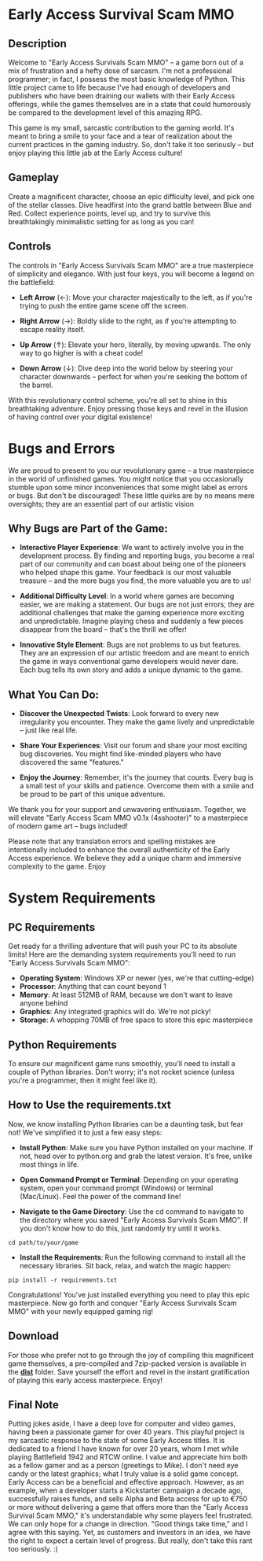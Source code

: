 # Early Access Survival Scam MMO

## Description
Welcome to "Early Access Survivals Scam MMO" – a game born out of a mix of frustration and a hefty dose of sarcasm. I'm not a professional programmer; in fact, I possess the most basic knowledge of Python. This little project came to life because I've had enough of developers and publishers who have been draining our wallets with their Early Access offerings, while the games themselves are in a state that could humorously be compared to the development level of this amazing RPG.

This game is my small, sarcastic contribution to the gaming world. It's meant to bring a smile to your face and a tear of realization about the current practices in the gaming industry. So, don't take it too seriously – but enjoy playing this little jab at the Early Access culture!

## Gameplay
Create a magnificent character, choose an epic difficulty level, and pick one of the stellar classes. Dive headfirst into the grand battle between Blue and Red. Collect experience points, level up, and try to survive this breathtakingly minimalistic setting for as long as you can!

## Controls
The controls in "Early Access Survivals Scam MMO" are a true masterpiece of simplicity and elegance. With just four keys, you will become a legend on the battlefield:

- **Left Arrow** (←):
Move your character majestically to the left, as if you're trying to push the entire game scene off the screen.

- **Right Arrow** (→):
Boldly slide to the right, as if you're attempting to escape reality itself.

- **Up Arrow** (↑):
Elevate your hero, literally, by moving upwards. The only way to go higher is with a cheat code!

- **Down Arrow** (↓):
Dive deep into the world below by steering your character downwards – perfect for when you're seeking the bottom of the barrel.

With this revolutionary control scheme, you're all set to shine in this breathtaking adventure. Enjoy pressing those keys and revel in the illusion of having control over your digital existence!


# Bugs and Errors
We are proud to present to you our revolutionary game – a true masterpiece in the world of unfinished games. You might notice that you occasionally stumble upon some minor inconveniences that some might label as errors or bugs. But don't be discouraged! These little quirks are by no means mere oversights; they are an essential part of our artistic vision

## **Why Bugs are Part of the Game**:

- **Interactive Player Experience**: We want to actively involve you in the development process. By finding and reporting bugs, you become a real part of our community and can boast about being one of the pioneers who helped shape this game. Your feedback is our most valuable treasure – and the more bugs you find, the more valuable you are to us!

- **Additional Difficulty Level**: In a world where games are becoming easier, we are making a statement. Our bugs are not just errors; they are additional challenges that make the gaming experience more exciting and unpredictable. Imagine playing chess and suddenly a few pieces disappear from the board – that's the thrill we offer!

- **Innovative Style Element**: Bugs are not problems to us but features. They are an expression of our artistic freedom and are meant to enrich the game in ways conventional game developers would never dare. Each bug tells its own story and adds a unique dynamic to the game.

## **What You Can Do**:

- **Discover the Unexpected Twists**: Look forward to every new irregularity you encounter. They make the game lively and unpredictable – just like real life.

- **Share Your Experiences**: Visit our forum and share your most exciting bug discoveries. You might find like-minded players who have discovered the same "features."

- **Enjoy the Journey**: Remember, it's the journey that counts. Every bug is a small test of your skills and patience. Overcome them with a smile and be proud to be part of this unique adventure.

We thank you for your support and unwavering enthusiasm. Together, we will elevate "Early Access Scam MMO v0.1x (4sshooter)" to a masterpiece of modern game art – bugs included!

Please note that any translation errors and spelling mistakes are intentionally included to enhance the overall authenticity of the Early Access experience. We believe they add a unique charm and immersive complexity to the game. Enjoy

# System Requirements

## PC Requirements
Get ready for a thrilling adventure that will push your PC to its absolute limits! Here are the demanding system requirements you'll need to run "Early Access Survivals Scam MMO":

- **Operating System**: Windows XP or newer (yes, we're that cutting-edge)
- **Processor**: Anything that can count beyond 1
- **Memory**: At least 512MB of RAM, because we don't want to leave anyone behind
- **Graphics**: Any integrated graphics will do. We're not picky!
- **Storage**: A whopping 70MB of free space to store this epic masterpiece

## Python Requirements
To ensure our magnificent game runs smoothly, you'll need to install a couple of Python libraries. Don't worry; it's not rocket science (unless you're a programmer, then it might feel like it).

## How to Use the requirements.txt
Now, we know installing Python libraries can be a daunting task, but fear not! We've simplified it to just a few easy steps:

- **Install Python**: Make sure you have Python installed on your machine. If not, head over to python.org and grab the latest version. It's free, unlike most things in life.

- **Open Command Prompt or Terminal**: Depending on your operating system, open your command prompt (Windows) or terminal (Mac/Linux). Feel the power of the command line!

- **Navigate to the Game Directory**: Use the cd command to navigate to the directory where you saved "Early Access Survivals Scam MMO". If you don't know how to do this, just randomly try until it works.

```
cd path/to/your/game
```

- **Install the Requirements**: Run the following command to install all the necessary libraries. Sit back, relax, and watch the magic happen:

```
pip install -r requirements.txt
```

Congratulations! You've just installed everything you need to play this epic masterpiece. Now go forth and conquer "Early Access Survivals Scam MMO" with your newly equipped gaming rig!

## Download
For those who prefer not to go through the joy of compiling this magnificent game themselves, a pre-compiled and 7zip-packed version is available in the **[dist](https://github.com/ot2i7ba/EASurvival/tree/main/dist)** folder. Save yourself the effort and revel in the instant gratification of playing this early access masterpiece. Enjoy!

## Final Note
Putting jokes aside, I have a deep love for computer and video games, having been a passionate gamer for over 40 years. This playful project is my sarcastic response to the state of some Early Access titles. It is dedicated to a friend I have known for over 20 years, whom I met while playing Battlefield 1942 and RTCW online. I value and appreciate him both as a fellow gamer and as a person (greetings to Mike). I don't need eye candy or the latest graphics; what I truly value is a solid game concept. Early Access can be a beneficial and effective approach. However, as an example, when a developer starts a Kickstarter campaign a decade ago, successfully raises funds, and sells Alpha and Beta access for up to €750 or more without delivering a game that offers more than the "Early Access Survival Scam MMO," it's understandable why some players feel frustrated. We can only hope for a change in direction. "Good things take time," and I agree with this saying. Yet, as customers and investors in an idea, we have the right to expect a certain level of progress. But really, don't take this rant too seriously. :)
